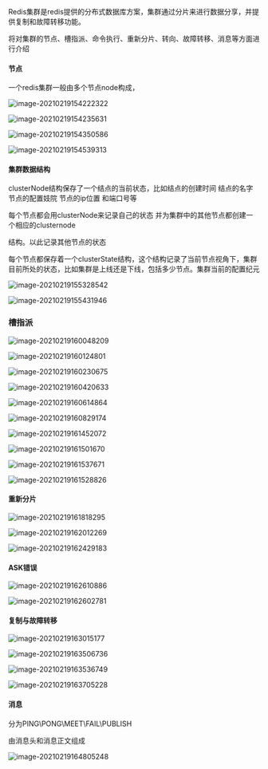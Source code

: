 Redis集群是redis提供的分布式数据库方案，集群通过分片来进行数据分享，并提供复制和故障转移功能。

将对集群的节点、槽指派、命令执行、重新分片、转向、故障转移、消息等方面进行介绍

#### 节点

一个redis集群一般由多个节点node构成， 

![image-20210219154222322](assets/image-20210219154222322.png)

![image-20210219154235631](assets/image-20210219154235631.png)

![image-20210219154350586](assets/image-20210219154350586.png)

![image-20210219154539313](assets/image-20210219154539313.png)

#### 集群数据结构

clusterNode结构保存了一个结点的当前状态，比如结点的创建时间 结点的名字 节点的配置妓院 节点的ip位置 和端口号等

每个节点都会用clusterNode来记录自己的状态 并为集群中的其他节点都创建一个相应的clusternode

结构。以此记录其他节点的状态





每个节点都保存着一个clusterState结构，这个结构记录了当前节点视角下，集群目前所处的状态，比如集群是上线还是下线，包括多少节点。集群当前的配置纪元

![image-20210219155328542](assets/image-20210219155328542.png)

![image-20210219155431946](assets/image-20210219155431946.png)

### 槽指派

![image-20210219160048209](assets/image-20210219160048209.png)

![image-20210219160124801](assets/image-20210219160124801.png)

![image-20210219160230675](assets/image-20210219160230675.png)

![image-20210219160420633](assets/image-20210219160420633.png)

![image-20210219160614864](assets/image-20210219160614864.png)

![image-20210219160829174](assets/image-20210219160829174.png)

![image-20210219161452072](assets/image-20210219161452072.png)

![image-20210219161501670](assets/image-20210219161501670.png)

![image-20210219161537671](assets/image-20210219161537671.png)

![image-20210219161528826](assets/image-20210219161528826.png)

#### 重新分片

![image-20210219161818295](assets/image-20210219161818295.png)

![image-20210219162012269](assets/image-20210219162012269.png)

![image-20210219162429183](assets/image-20210219162429183.png)

#### ASK错误

![image-20210219162610886](assets/image-20210219162610886.png)

![image-20210219162602781](assets/image-20210219162602781.png)

#### 复制与故障转移

![image-20210219163015177](assets/image-20210219163015177.png)

![image-20210219163506736](assets/image-20210219163506736.png)

![image-20210219163536749](assets/image-20210219163536749.png)

![image-20210219163705228](assets/image-20210219163705228.png)

#### 消息

分为PING\PONG\MEET\FAIL\PUBLISH

由消息头和消息正文组成

![image-20210219164805248](assets/image-20210219164805248.png)